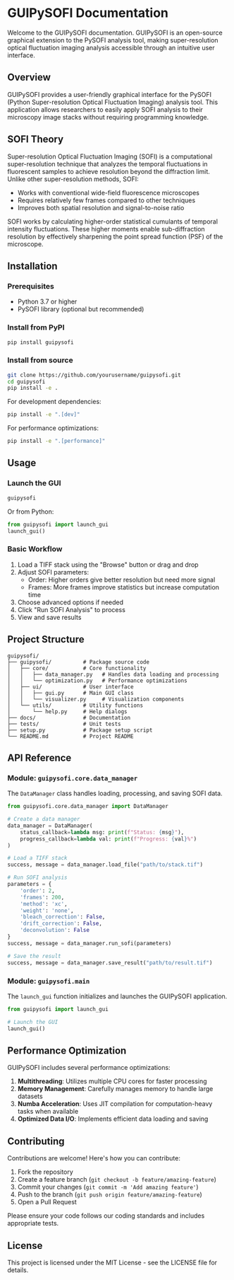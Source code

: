 # GUIPySOFI Documentation

Welcome to the GUIPySOFI documentation. GUIPySOFI is an open-source graphical extension to the PySOFI analysis tool, making super-resolution optical fluctuation imaging analysis accessible through an intuitive user interface.

## Overview

GUIPySOFI provides a user-friendly graphical interface for the PySOFI (Python Super-resolution Optical Fluctuation Imaging) analysis tool. This application allows researchers to easily apply SOFI analysis to their microscopy image stacks without requiring programming knowledge.

## SOFI Theory

Super-resolution Optical Fluctuation Imaging (SOFI) is a computational super-resolution technique that analyzes the temporal fluctuations in fluorescent samples to achieve resolution beyond the diffraction limit. Unlike other super-resolution methods, SOFI:

- Works with conventional wide-field fluorescence microscopes
- Requires relatively few frames compared to other techniques
- Improves both spatial resolution and signal-to-noise ratio

SOFI works by calculating higher-order statistical cumulants of temporal intensity fluctuations. These higher moments enable sub-diffraction resolution by effectively sharpening the point spread function (PSF) of the microscope.

## Installation

### Prerequisites

- Python 3.7 or higher
- PySOFI library (optional but recommended)

### Install from PyPI

```bash
pip install guipysofi
```

### Install from source

```bash
git clone https://github.com/yourusername/guipysofi.git
cd guipysofi
pip install -e .
```

For development dependencies:

```bash
pip install -e ".[dev]"
```

For performance optimizations:

```bash
pip install -e ".[performance]"
```

## Usage

### Launch the GUI

```bash
guipysofi
```

Or from Python:

```python
from guipysofi import launch_gui
launch_gui()
```

### Basic Workflow

1. Load a TIFF stack using the "Browse" button or drag and drop
2. Adjust SOFI parameters:
   - Order: Higher orders give better resolution but need more signal
   - Frames: More frames improve statistics but increase computation time
3. Choose advanced options if needed
4. Click "Run SOFI Analysis" to process
5. View and save results

## Project Structure

```
guipysofi/
├── guipysofi/          # Package source code
│   ├── core/           # Core functionality
│   │   ├── data_manager.py   # Handles data loading and processing
│   │   └── optimization.py   # Performance optimizations
│   ├── ui/             # User interface
│   │   ├── gui.py      # Main GUI class
│   │   └── visualizer.py     # Visualization components
│   └── utils/          # Utility functions
│       └── help.py     # Help dialogs
├── docs/               # Documentation
├── tests/              # Unit tests
├── setup.py            # Package setup script
└── README.md           # Project README
```

## API Reference

### Module: `guipysofi.core.data_manager`

The `DataManager` class handles loading, processing, and saving SOFI data.

```python
from guipysofi.core.data_manager import DataManager

# Create a data manager
data_manager = DataManager(
    status_callback=lambda msg: print(f"Status: {msg}"),
    progress_callback=lambda val: print(f"Progress: {val}%")
)

# Load a TIFF stack
success, message = data_manager.load_file("path/to/stack.tif")

# Run SOFI analysis
parameters = {
    'order': 2,
    'frames': 200,
    'method': 'xc',
    'weight': 'none',
    'bleach_correction': False,
    'drift_correction': False,
    'deconvolution': False
}
success, message = data_manager.run_sofi(parameters)

# Save the result
success, message = data_manager.save_result("path/to/result.tif")
```

### Module: `guipysofi.main`

The `launch_gui` function initializes and launches the GUIPySOFI application.

```python
from guipysofi import launch_gui

# Launch the GUI
launch_gui()
```

## Performance Optimization

GUIPySOFI includes several performance optimizations:

1. **Multithreading**: Utilizes multiple CPU cores for faster processing
2. **Memory Management**: Carefully manages memory to handle large datasets
3. **Numba Acceleration**: Uses JIT compilation for computation-heavy tasks when available
4. **Optimized Data I/O**: Implements efficient data loading and saving

## Contributing

Contributions are welcome! Here's how you can contribute:

1. Fork the repository
2. Create a feature branch (`git checkout -b feature/amazing-feature`)
3. Commit your changes (`git commit -m 'Add amazing feature'`)
4. Push to the branch (`git push origin feature/amazing-feature`)
5. Open a Pull Request

Please ensure your code follows our coding standards and includes appropriate tests.

## License

This project is licensed under the MIT License - see the LICENSE file for details. 